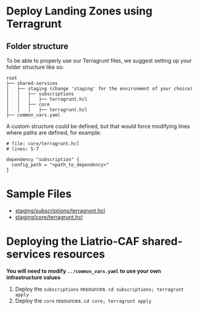# Deploy Landing Zones using Terragrunt

## Folder structure

To be able to properly use our Terragrunt files, we suggest setting up your folder structure like so:

```
root
├── shared-services
│   ├── staging (change 'staging' for the environment of your choice)
│   │   ├── subscriptions
│   │   │   ├── terragrunt.hcl
│   │   ├── core
│   │   │   ├── terragrunt.hcl
├── common_vars.yaml
```
A custom structure could be defined, but that would force modifying lines where paths are defined, for example:

```hcl
# file: core/terragrunt.hcl
# lines: 5-7

dependency "subscription" {
  config_path = "<path_to_dependency>"
}
```

# Sample Files

* [staging/subscriptions/terragrunt.hcl](./staging/subscription/terragrunt.hcl)
* [staging/core/terragrunt.hcl](./staging/core/terragrunt.hcl)



# Deploying the Liatrio-CAF shared-services resources

**You will need to modify `../common_vars.yaml` to use your own infrastructure values**

1. Deploy the `subscriptions` resources. `cd subscriptions; terragrunt apply`
2. Deploy the `core` resources. `cd core; terragrunt apply`